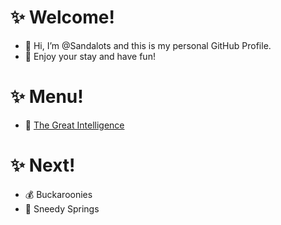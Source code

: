# ✨ Welcome!
- 👋 Hi, I’m @Sandalots and this is my personal GitHub Profile.
- 🍹 Enjoy your stay and have fun!


# ✨ Menu!
- 🧑‍ [The Great Intelligence](https://www.sandymacdonald.co.uk)


# ✨ Next!
- 💰 Buckaroonies
- 🌴 Sneedy Springs


<!---
Sandalots/Sandalots is a ✨ special ✨ repository because its `README.md` (this file) appears on your GitHub profile.
You can click the Preview link to take a look at your changes.
--->
